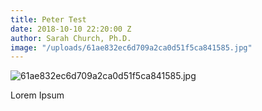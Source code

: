 ```yaml
---
title: Peter Test
date: 2018-10-10 22:20:00 Z
author: Sarah Church, Ph.D.
image: "/uploads/61ae832ec6d709a2ca0d51f5ca841585.jpg"
---
```


![61ae832ec6d709a2ca0d51f5ca841585.jpg](/uploads/61ae832ec6d709a2ca0d51f5ca841585.jpg)

Lorem Ipsum